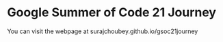 # Google Summer of Code 21 Journey

You can visit the webpage at surajchoubey.github.io/gsoc21journey 
